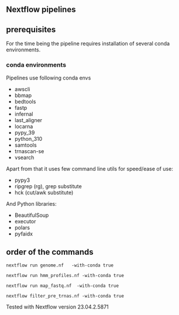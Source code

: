 ## Nextflow pipelines

## prerequisites
For the time being the pipeline requires installation of several conda environments. 

### conda environments

Pipelines use following conda envs

* awscli
* bbmap
* bedtools
* fastp
* infernal
* last_aligner
* locarna
* pypy_39
* python_310
* samtools
* trnascan-se
* vsearch




Apart from that it uses few command line utils for speed/ease of use:
* pypy3
* ripgrep (rg), grep substitute
* hck (cut/awk substitute)

And Python libraries:

* BeautifulSoup
* executor
* polars
* pyfaidx



## order of the commands

```
nextflow run genome.nf   -with-conda true

nextflow run hmm_profiles.nf -with-conda true

nextflow run map_fastq.nf  -with-conda true

nextflow filter_pre_trnas.nf -with-conda true
```

Tested with Nextflow version 23.04.2.5871